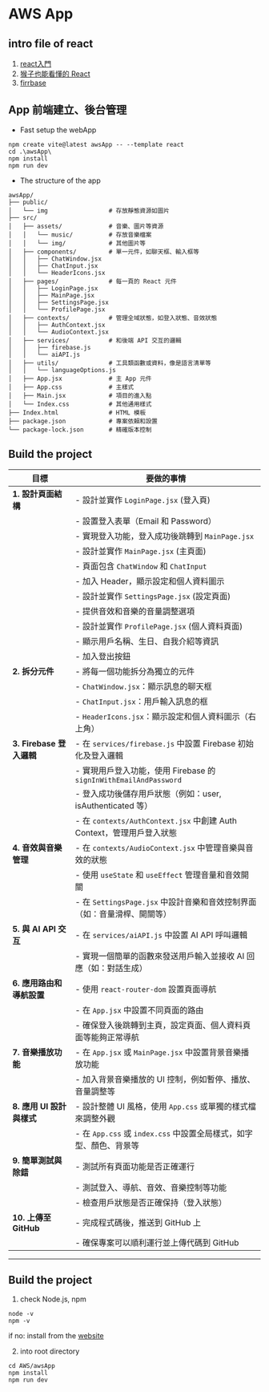 # AWS App

## intro file of react

1. [react入門](https://kknews.cc/zh-tw/news/9zn58b5.html)
2. [猴子也能看懂的 React](https://j6qup3.github.io/2016/08/06/%E7%8C%B4%E5%AD%90%E4%B9%9F%E8%83%BD%E7%9C%8B%E6%87%82%E7%9A%84-React-%E6%95%99%E5%AD%B8-1/)
3. [firrbase]()


## App 前端建立、後台管理

* Fast setup the webApp

```
npm create vite@latest awsApp -- --template react
cd .\awsApp\
npm install
npm run dev
```

* The structure of the app

```
awsApp/         
├── public/
│   └── img                 # 存放靜態資源如圖片
├── src/
│   ├── assets/             # 音樂、圖片等資源
│   │   └── music/          # 存放音樂檔案
│   │   └── img/            # 其他圖片等
│   ├── components/         # 單一元件，如聊天框、輸入框等
│   │   ├── ChatWindow.jsx
│   │   ├── ChatInput.jsx
│   │   └── HeaderIcons.jsx
│   ├── pages/              # 每一頁的 React 元件
│   │   ├── LoginPage.jsx
│   │   ├── MainPage.jsx
│   │   ├── SettingsPage.jsx
│   │   └── ProfilePage.jsx
│   ├── contexts/           # 管理全域狀態，如登入狀態、音效狀態
│   │   ├── AuthContext.jsx
│   │   └── AudioContext.jsx
│   ├── services/           # 和後端 API 交互的邏輯
│   │   ├── firebase.js
│   │   └── aiAPI.js
│   ├── utils/              # 工具類函數或資料，像是語言清單等
│   │   └── languageOptions.js
│   ├── App.jsx             # 主 App 元件
│   ├── App.css             # 主樣式
│   ├── Main.jsx            # 項目的進入點
│   └── Index.css           # 其他通用樣式
├── Index.html              # HTML 模板
├── package.json            # 專案依賴和設置
└── package-lock.json       # 精確版本控制
```


## Build the project

| **目標**                     | **要做的事情**                                                                 |
|----------------------------|-------------------------------------------------------------------------------|
| **1. 設計頁面結構**              | - 設計並實作 `LoginPage.jsx` (登入頁)                                            |
|                              |   - 設置登入表單（Email 和 Password）                                        |
|                              |   - 實現登入功能，登入成功後跳轉到 `MainPage.jsx`                               |
|                              | - 設計並實作 `MainPage.jsx` (主頁面)                                            |
|                              |   - 頁面包含 `ChatWindow` 和 `ChatInput`                                       |
|                              |   - 加入 Header，顯示設定和個人資料圖示                                        |
|                              | - 設計並實作 `SettingsPage.jsx` (設定頁面)                                     |
|                              |   - 提供音效和音樂的音量調整選項                                               |
|                              | - 設計並實作 `ProfilePage.jsx` (個人資料頁面)                                 |
|                              |   - 顯示用戶名稱、生日、自我介紹等資訊                                        |
|                              |   - 加入登出按鈕                                                               |
| **2. 拆分元件**                 | - 將每一個功能拆分為獨立的元件                                               |
|                              |   - `ChatWindow.jsx`：顯示訊息的聊天框                                          |
|                              |   - `ChatInput.jsx`：用戶輸入訊息的框                                            |
|                              |   - `HeaderIcons.jsx`：顯示設定和個人資料圖示（右上角）                       |
| **3. Firebase 登入邏輯**         | - 在 `services/firebase.js` 中設置 Firebase 初始化及登入邏輯                    |
|                              |   - 實現用戶登入功能，使用 Firebase 的 `signInWithEmailAndPassword`              |
|                              |   - 登入成功後儲存用戶狀態（例如：user, isAuthenticated 等）                       |
|                              | - 在 `contexts/AuthContext.jsx` 中創建 Auth Context，管理用戶登入狀態            |
| **4. 音效與音樂管理**            | - 在 `contexts/AudioContext.jsx` 中管理音樂與音效的狀態                          |
|                              |   - 使用 `useState` 和 `useEffect` 管理音量和音效開關                             |
|                              | - 在 `SettingsPage.jsx` 中設計音樂和音效控制界面（如：音量滑桿、開關等）         |
| **5. 與 AI API 交互**           | - 在 `services/aiAPI.js` 中設置 AI API 呼叫邏輯                                |
|                              |   - 實現一個簡單的函數來發送用戶輸入並接收 AI 回應（如：對話生成）                |
| **6. 應用路由和導航設置**        | - 使用 `react-router-dom` 設置頁面導航                                         |
|                              |   - 在 `App.jsx` 中設置不同頁面的路由                                         |
|                              |   - 確保登入後跳轉到主頁，設定頁面、個人資料頁面等能夠正常導航                  |
| **7. 音樂播放功能**              | - 在 `App.jsx` 或 `MainPage.jsx` 中設置背景音樂播放功能                          |
|                              |   - 加入背景音樂播放的 UI 控制，例如暫停、播放、音量調整等                     |
| **8. 應用 UI 設計與樣式**        | - 設計整體 UI 風格，使用 `App.css` 或單獨的樣式檔來調整外觀                     |
|                              | - 在 `App.css` 或 `index.css` 中設置全局樣式，如字型、顏色、背景等               |
| **9. 簡單測試與除錯**            | - 測試所有頁面功能是否正確運行                                               |
|                              |   - 測試登入、導航、音效、音樂控制等功能                                       |
|                              |   - 檢查用戶狀態是否正確保持（登入狀態）                                       |
| **10. 上傳至 GitHub**            | - 完成程式碼後，推送到 GitHub 上                                                |
|                              |   - 確保專案可以順利運行並上傳代碼到 GitHub                                     |

---

## Build the project

1. check Node.js, npm

```
node -v
npm -v
```

if no:
install from the [website](https://nodejs.org/)

2. into root directory

```
cd AWS/awsApp
npm install
npm run dev
```

